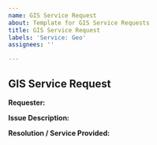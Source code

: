 ```yaml
---
name: GIS Service Request
about: Template for GIS Service Requests
title: GIS Service Request
labels: 'Service: Geo'
assignees: ''

---
```


## GIS Service Request ##

**Requester:**

**Issue Description:**

**Resolution / Service Provided:**

